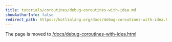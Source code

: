```yaml
---
title: tutorials/coroutines/debug-coroutines-with-idea.md
showAuthorInfo: false
redirect_path: https://kotlinlang.org/docs/debug-coroutines-with-idea.html
---
```


The page is moved to [/docs/debug-coroutines-with-idea.html](/docs/debug-coroutines-with-idea.html)
